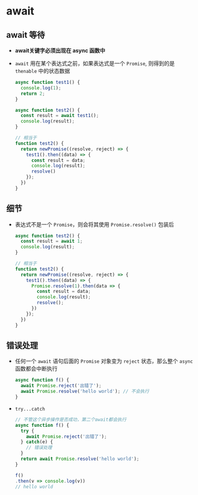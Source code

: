 # await

## await 等待

+ **await关键字必须出现在 async 函数中**

+ `await` 用在某个表达式之前，如果表达式是一个 `Promise`, 则得到的是 `thenable` 中的状态数据

  ```js
  async function test1() {
    console.log(1);
    return 2;
  }

  async function test2() {
    const result = await test1();
    console.log(result);
  }

  // 相当于
  function test2() {
    return newPromise((resolve, reject) => {
      test1().then((data) => {
        const result = data;
        console.log(result);
        resolve()
      });
    })
  }
  ```

## 细节

+ 表达式不是一个 `Promise`，则会将其使用 `Promise.resolve()` 包装后

  ```js
  async function test2() {
    const result = await 1;
    console.log(result);
  }

  // 相当于
  function test2() {
    return newPromise((resolve, reject) => {
      test1().then((data) => {
        Promise.resolve(1).then(data => {
          const result = data;
          console.log(result);
          resolve();
        })
      });
    })
  }
  ```

## 错误处理

+ 任何一个 `await` 语句后面的 `Promise` 对象变为 `reject` 状态，那么整个 `async` 函数都会中断执行

  ```js
  async function f() {
    await Promise.reject('出错了');
    await Promise.resolve('hello world'); // 不会执行
  }
  ```

+ `try...catch`

  ```js
  // 不管这个异步操作是否成功，第二个await都会执行
  async function f() {
    try {
      await Promise.reject('出错了');
    } catch(e) {
      // 错误处理
    }
    return await Promise.resolve('hello world');
  }

  f()
  .then(v => console.log(v))
  // hello world
  ```
